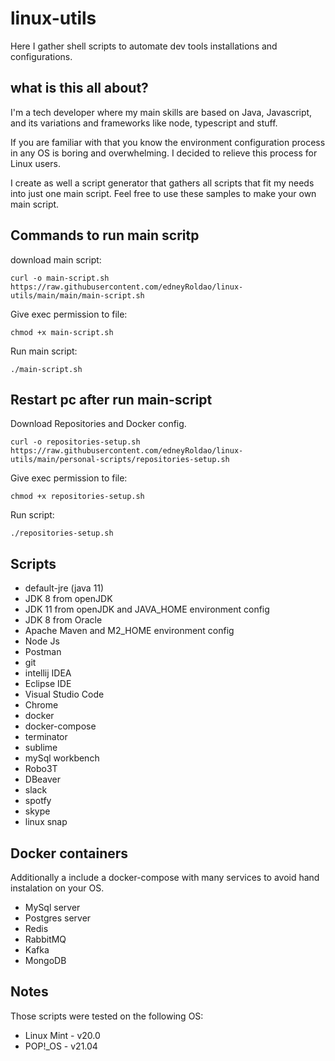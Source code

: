 # linux-utils
Here I gather shell scripts to automate dev tools installations and configurations.

## what is this all about?
I'm a tech developer where my main skills are based on Java, Javascript, and its variations and frameworks like node, typescript and stuff.

If you are familiar with that you know the environment configuration process in any OS is boring and overwhelming. I decided to relieve this process for Linux users.

I create as well a script generator that gathers all scripts that fit my needs into just one main script. Feel free to use these samples to make your own main script.

## Commands to run main scritp

download main script:
```
curl -o main-script.sh https://raw.githubusercontent.com/edneyRoldao/linux-utils/main/main/main-script.sh
```

Give exec permission to file:
```
chmod +x main-script.sh
```

Run main script:
```
./main-script.sh
```

## Restart pc after run main-script


Download Repositories and Docker config.
```
curl -o repositories-setup.sh https://raw.githubusercontent.com/edneyRoldao/linux-utils/main/personal-scripts/repositories-setup.sh
```

Give exec permission to file:
```
chmod +x repositories-setup.sh
```

Run script:
```
./repositories-setup.sh
```

## Scripts
- default-jre (java 11)
- JDK 8 from openJDK
- JDK 11 from openJDK and JAVA_HOME environment config
- JDK 8 from Oracle
- Apache Maven and M2_HOME environment config
- Node Js
- Postman
- git
- intellij IDEA
- Eclipse IDE
- Visual Studio Code
- Chrome
- docker
- docker-compose
- terminator
- sublime
- mySql workbench
- Robo3T
- DBeaver
- slack
- spotfy
- skype
- linux snap

## Docker containers
Additionally a include a docker-compose with many services to avoid hand instalation on your OS.
- MySql server
- Postgres server
- Redis
- RabbitMQ
- Kafka
- MongoDB

## Notes
Those scripts were tested on the following OS:
- Linux Mint - v20.0
- POP!_OS    - v21.04
